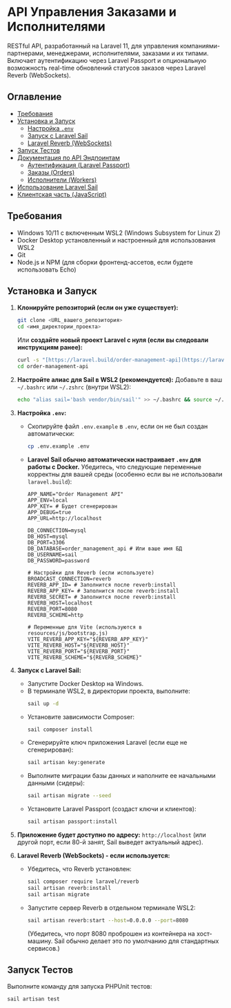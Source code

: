 # API Управления Заказами и Исполнителями

RESTful API, разработанный на Laravel 11, для управления компаниями-партнерами, менеджерами, исполнителями, заказами и их типами. Включает аутентификацию через Laravel Passport и опциональную возможность real-time обновлений статусов заказов через Laravel Reverb (WebSockets).

## Оглавление

- [Требования](#требования)
- [Установка и Запуск](#установка-и-запуск)
  - [Настройка `.env`](#настройка-env)
  - [Запуск с Laravel Sail](#запуск-с-laravel-sail)
  - [Laravel Reverb (WebSockets)](#laravel-reverb-websockets)
- [Запуск Тестов](#запуск-тестов)
- [Документация по API Эндпоинтам](#документация-по-api-эндпоинтам)
  - [Аутентификация (Laravel Passport)](#аутентификация-laravel-passport)
  - [Заказы (Orders)](#заказы-orders)
  - [Исполнители (Workers)](#исполнители-workers)
- [Использование Laravel Sail](#использование-laravel-sail)
- [Клиентская часть (JavaScript)](#клиентская-часть-javascript)

## Требования

- Windows 10/11 с включенным WSL2 (Windows Subsystem for Linux 2)
- Docker Desktop установленный и настроенный для использования WSL2
- Git
- Node.js и NPM (для сборки фронтенд-ассетов, если будете использовать Echo)

## Установка и Запуск

1.  **Клонируйте репозиторий (если он уже существует):**
    ```bash
    git clone <URL_вашего_репозитория>
    cd <имя_директории_проекта>
    ```
    Или **создайте новый проект Laravel с нуля (если вы следовали инструкциям ранее):**
    ```bash
    curl -s "[https://laravel.build/order-management-api](https://laravel.build/order-management-api)" | bash
    cd order-management-api
    ```

2.  **Настройте алиас для Sail в WSL2 (рекомендуется):**
    Добавьте в ваш `~/.bashrc` или `~/.zshrc` (внутри WSL2):
    ```bash
    echo "alias sail='bash vendor/bin/sail'" >> ~/.bashrc && source ~/.bashrc
    ```

3.  **Настройка `.env`:**
    * Скопируйте файл `.env.example` в `.env`, если он не был создан автоматически:
        ```bash
        cp .env.example .env
        ```
    * **Laravel Sail обычно автоматически настраивает `.env` для работы с Docker.** Убедитесь, что следующие переменные корректны для вашей среды (особенно если вы не использовали `laravel.build`):
        ```dotenv
        APP_NAME="Order Management API"
        APP_ENV=local
        APP_KEY= # Будет сгенерирован
        APP_DEBUG=true
        APP_URL=http://localhost

        DB_CONNECTION=mysql
        DB_HOST=mysql
        DB_PORT=3306
        DB_DATABASE=order_management_api # Или ваше имя БД
        DB_USERNAME=sail
        DB_PASSWORD=password

        # Настройки для Reverb (если используете)
        BROADCAST_CONNECTION=reverb
        REVERB_APP_ID= # Заполнится после reverb:install
        REVERB_APP_KEY= # Заполнится после reverb:install
        REVERB_SECRET= # Заполнится после reverb:install
        REVERB_HOST=localhost
        REVERB_PORT=8080
        REVERB_SCHEME=http

        # Переменные для Vite (используются в resources/js/bootstrap.js)
        VITE_REVERB_APP_KEY="${REVERB_APP_KEY}"
        VITE_REVERB_HOST="${REVERB_HOST}"
        VITE_REVERB_PORT="${REVERB_PORT}"
        VITE_REVERB_SCHEME="${REVERB_SCHEME}"
        ```

4.  **Запуск с Laravel Sail:**
    * Запустите Docker Desktop на Windows.
    * В терминале WSL2, в директории проекта, выполните:
        ```bash
        sail up -d
        ```
    * Установите зависимости Composer:
        ```bash
        sail composer install
        ```
    * Сгенерируйте ключ приложения Laravel (если еще не сгенерирован):
        ```bash
        sail artisan key:generate
        ```
    * Выполните миграции базы данных и наполните ее начальными данными (сидеры):
        ```bash
        sail artisan migrate --seed
        ```
    * Установите Laravel Passport (создаст ключи и клиентов):
        ```bash
        sail artisan passport:install
        ```

5.  **Приложение будет доступно по адресу:** `http://localhost` (или другой порт, если 80-й занят, Sail выведет актуальный адрес).

6.  **Laravel Reverb (WebSockets) - если используется:**
    * Убедитесь, что Reverb установлен:
        ```bash
        sail composer require laravel/reverb
        sail artisan reverb:install
        sail artisan migrate
        ```
    * Запустите сервер Reverb в отдельном терминале WSL2:
        ```bash
        sail artisan reverb:start --host=0.0.0.0 --port=8080
        ```
        (Убедитесь, что порт 8080 проброшен из контейнера на хост-машину. Sail обычно делает это по умолчанию для стандартных сервисов.)

## Запуск Тестов

Выполните команду для запуска PHPUnit тестов:
```bash
sail artisan test